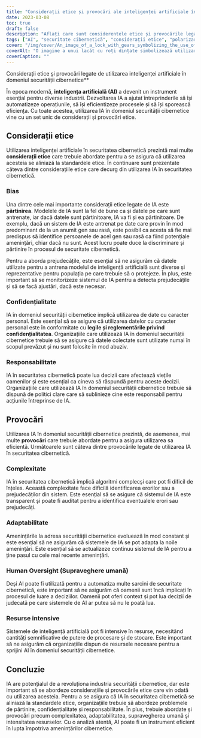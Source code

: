 ```yaml
---
title: "Considerații etice și provocări ale inteligenței artificiale în domeniul securității cibernetice"
date: 2023-03-08
toc: true
draft: false
description: "Aflați care sunt considerentele etice și provocările legate de utilizarea inteligenței artificiale în domeniul securității cibernetice și cum pot fi abordate pentru o utilizare eficientă."
tags: ["AI", "securitate cibernetică", "considerații etice", "polarizare", "confidențialitate", "responsabilitate", "complexitate", "adaptabilitate", "supraveghere umană", "intensitatea resurselor", "confidențialitatea datelor", "învățare automată", "informații despre amenințări", "protecția datelor", "tehnologie", "automatizare", "amenințări cibernetice", "securitatea informațiilor", "conformitatea cu reglementările", "transformarea digitală"]
cover: "/img/cover/An_image_of_a_lock_with_gears_symbolizing_the_use_of_AI.png"
coverAlt: "O imagine a unui lacăt cu roți dințate simbolizează utilizarea inteligenței artificiale în securitatea cibernetică, în timp ce o mână umană ține o cheie pentru a ilustra supravegherea umană."
coverCaption: ""
---
```

 Considerații etice și provocări legate de utilizarea inteligenței artificiale în domeniul securității cibernetice**

În epoca modernă, **inteligența artificială (AI)** a devenit un instrument esențial pentru diverse industrii. Dezvoltarea IA a ajutat întreprinderile să își automatizeze operațiunile, să își eficientizeze procesele și să își sporească eficiența. Cu toate acestea, utilizarea IA în domeniul securității cibernetice vine cu un set unic de considerații și provocări etice.

## Considerații etice

Utilizarea inteligenței artificiale în securitatea cibernetică prezintă mai multe **considerații etice** care trebuie abordate pentru a se asigura că utilizarea acesteia se aliniază la standardele etice. În continuare sunt prezentate câteva dintre considerațiile etice care decurg din utilizarea IA în securitatea cibernetică.

### Bias

Una dintre cele mai importante considerații etice legate de IA este **părtinirea**. Modelele de IA sunt la fel de bune ca și datele pe care sunt antrenate, iar dacă datele sunt părtinitoare, IA va fi și ea părtinitoare. De exemplu, dacă un sistem de IA este antrenat pe date care provin în mod predominant de la un anumit gen sau rasă, este posibil ca acesta să fie mai predispus să identifice persoanele de acel gen sau rasă ca fiind potențiale amenințări, chiar dacă nu sunt. Acest lucru poate duce la discriminare și părtinire în procesul de securitate cibernetică.

Pentru a aborda prejudecățile, este esențial să ne asigurăm că datele utilizate pentru a antrena modelul de inteligență artificială sunt diverse și reprezentative pentru populația pe care trebuie să o protejeze. În plus, este important să se monitorizeze sistemul de IA pentru a detecta prejudecățile și să se facă ajustări, dacă este necesar.

### Confidențialitate

IA în domeniul securității cibernetice implică utilizarea de date cu caracter personal. Este esențial să se asigure că utilizarea datelor cu caracter personal este în conformitate cu **legile și reglementările privind confidențialitatea**. Organizațiile care utilizează IA în domeniul securității cibernetice trebuie să se asigure că datele colectate sunt utilizate numai în scopul prevăzut și nu sunt folosite în mod abuziv.

### Responsabilitate

IA în securitatea cibernetică poate lua decizii care afectează viețile oamenilor și este esențial ca cineva să răspundă pentru aceste decizii. Organizațiile care utilizează IA în domeniul securității cibernetice trebuie să dispună de politici clare care să sublinieze cine este responsabil pentru acțiunile întreprinse de IA.

## Provocări

Utilizarea IA în domeniul securității cibernetice prezintă, de asemenea, mai multe **provocări** care trebuie abordate pentru a asigura utilizarea sa eficientă. Următoarele sunt câteva dintre provocările legate de utilizarea IA în securitatea cibernetică.

### Complexitate

IA în securitatea cibernetică implică algoritmi complecși care pot fi dificil de înțeles. Această complexitate face dificilă identificarea erorilor sau a prejudecăților din sistem. Este esențial să se asigure că sistemul de IA este transparent și poate fi auditat pentru a identifica eventualele erori sau prejudecăți.

### Adaptabilitate

Amenințările la adresa securității cibernetice evoluează în mod constant și este esențial să ne asigurăm că sistemele de IA se pot adapta la noile amenințări. Este esențial să se actualizeze continuu sistemul de IA pentru a ține pasul cu cele mai recente amenințări.

### Human Oversight (Supraveghere umană)

Deși AI poate fi utilizată pentru a automatiza multe sarcini de securitate cibernetică, este important să ne asigurăm că oamenii sunt încă implicați în procesul de luare a deciziilor. Oamenii pot oferi context și pot lua decizii de judecată pe care sistemele de AI ar putea să nu le poată lua.

### Resurse intensive

Sistemele de inteligență artificială pot fi intensive în resurse, necesitând cantități semnificative de putere de procesare și de stocare. Este important să ne asigurăm că organizațiile dispun de resursele necesare pentru a sprijini AI în domeniul securității cibernetice.

## Concluzie

IA are potențialul de a revoluționa industria securității cibernetice, dar este important să se abordeze considerațiile și provocările etice care vin odată cu utilizarea acesteia. Pentru a se asigura că IA în securitatea cibernetică se aliniază la standardele etice, organizațiile trebuie să abordeze problemele de părtinire, confidențialitate și responsabilitate. În plus, trebuie abordate și provocări precum complexitatea, adaptabilitatea, supravegherea umană și intensitatea resurselor. Cu o analiză atentă, AI poate fi un instrument eficient în lupta împotriva amenințărilor cibernetice.